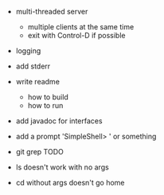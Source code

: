 - multi-threaded server
    + multiple clients at the same time
    - exit with Control-D if possible

- logging

- add stderr

- write readme
    + how to build
    + how to run

- add javadoc for interfaces

- add a prompt 'SimpleShell> ' or something

- git grep TODO

+ ls doesn't work with no args

+ cd without args doesn't go home